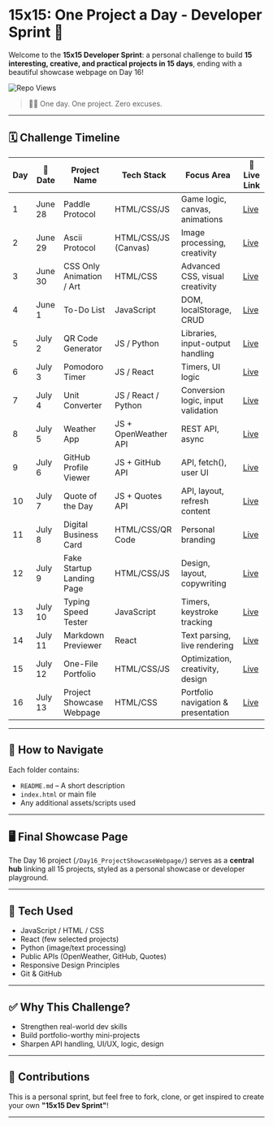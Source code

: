 # 15x15: One Project a Day - Developer Sprint 🚀

Welcome to the **15x15 Developer Sprint**: a personal challenge to build **15 interesting, creative, and practical projects in 15 days**, ending with a beautiful showcase webpage on Day 16!

![Repo Views](https://komarev.com/ghpvc/?username=dkulthia&repo=15x15-DevChallenge&label=Repo%20views&color=grey&style=plastic&abbreviated=true)


> 👨‍💻 One day. One project. Zero excuses.

---

## 🗓️ Challenge Timeline

| Day | 📅 Date       | Project Name                  | Tech Stack               | Focus Area                            | 🔗 Live Link                                           |
|-----|---------------|-------------------------------|--------------------------|----------------------------------------|--------------------------------------------------------|
| 1   | June 28       | Paddle Protocol               | HTML/CSS/JS              | Game logic, canvas, animations         | [Live](https://dkulthia.github.io/Paddle-Protocol/)    |
| 2   | June 29       | Ascii Protocol                | HTML/CSS/JS (Canvas)     | Image processing, creativity           | [Live](https://dkulthia.github.io/Ascii-Protocol/)     |
| 3   | June 30       | CSS Only Animation / Art      | HTML/CSS                 | Advanced CSS, visual creativity        | [Live](https://dkulthia.github.io/)                    |
| 4   | June 1        | To-Do List                    | JavaScript               | DOM, localStorage, CRUD                | [Live](https://dkulthia.github.io/)                    |
| 5   | July 2        | QR Code Generator             | JS / Python              | Libraries, input-output handling       | [Live](https://dkulthia.github.io/)                    |
| 6   | July 3        | Pomodoro Timer                | JS / React               | Timers, UI logic                       | [Live](https://dkulthia.github.io/)                    |
| 7   | July 4        | Unit Converter                | JS / React / Python      | Conversion logic, input validation     | [Live](https://dkulthia.github.io/)                    |
| 8   | July 5        | Weather App                   | JS + OpenWeather API     | REST API, async                        | [Live](https://dkulthia.github.io/)                    |
| 9   | July 6        | GitHub Profile Viewer         | JS + GitHub API          | API, fetch(), user UI                  | [Live](https://dkulthia.github.io/)                    |
| 10  | July 7        | Quote of the Day              | JS + Quotes API          | API, layout, refresh content           | [Live](https://dkulthia.github.io/)                    |
| 11  | July 8        | Digital Business Card         | HTML/CSS/QR Code         | Personal branding                      | [Live](https://dkulthia.github.io/)                    |
| 12  | July 9        | Fake Startup Landing Page     | HTML/CSS/JS              | Design, layout, copywriting            | [Live](https://dkulthia.github.io/)                    |
| 13  | July 10       | Typing Speed Tester           | JavaScript               | Timers, keystroke tracking             | [Live](https://dkulthia.github.io/)                    |
| 14  | July 11       | Markdown Previewer            | React                    | Text parsing, live rendering           | [Live](https://dkulthia.github.io/)                    |
| 15  | July 12       | One-File Portfolio            | HTML/CSS/JS              | Optimization, creativity, design       | [Live](https://dkulthia.github.io/)                    |
| 16  | July 13       | Project Showcase Webpage      | HTML/CSS                 | Portfolio navigation & presentation    | [Live](https://dkulthia.github.io/)                    |

---

## 📌 How to Navigate

Each folder contains:
- `README.md` – A short description
- `index.html` or main file
- Any additional assets/scripts used

---

## 🖥️ Final Showcase Page
The Day 16 project (`/Day16_ProjectShowcaseWebpage/`) serves as a **central hub** linking all 15 projects, styled as a personal showcase or developer playground.

---

## 🧰 Tech Used

- JavaScript / HTML / CSS
- React (few selected projects)
- Python (image/text processing)
- Public APIs (OpenWeather, GitHub, Quotes)
- Responsive Design Principles
- Git & GitHub

---

## ✅ Why This Challenge?

- Strengthen real-world dev skills
- Build portfolio-worthy mini-projects
- Sharpen API handling, UI/UX, logic, design

---

## 🙌 Contributions

This is a personal sprint, but feel free to fork, clone, or get inspired to create your own **"15x15 Dev Sprint"**!

---
